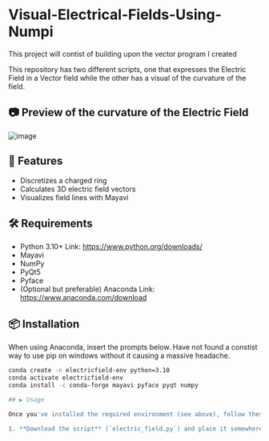 # Visual-Electrical-Fields-Using-Numpi
This project will contist of building upon the vector program I created

This repository has two different scripts, one that expresses the Electric Field in a Vector field while the other has a visual of the curvature of the field.

## 📷 Preview of the curvature of the Electric Field
![image](https://github.com/user-attachments/assets/a9e184a5-89e9-4791-a389-7464d91d5459)

## 🚀 Features
- Discretizes a charged ring
- Calculates 3D electric field vectors
- Visualizes field lines with Mayavi

## 🛠 Requirements
- Python 3.10+ Link: https://www.python.org/downloads/
- Mayavi
- NumPy
- PyQt5
- Pyface
- (Optional but preferable) Anaconda Link: https://www.anaconda.com/download

## 📦 Installation

When using Anaconda, insert the prompts below. Have not found a constist way to use pip on windows without it causing a massive headache.

```bash
conda create -n electricfield-env python=3.10
conda activate electricfield-env
conda install -c conda-forge mayavi pyface pyqt numpy

## ▶️ Usage

Once you've installed the required environment (see above), follow these steps:

1. **Download the script** (`electric_field.py`) and place it somewhere easy to find — for example:

